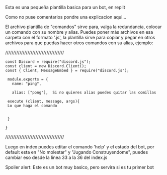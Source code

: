 Esta es una pequeña plantilla basica para un bot, en replit


Como no puse comentarios pondre una explicacion aqui...


El archivo plantilla de "comandos" sirve para, valga la redundancia, colocar un comando con su nombre y alias. Puedes poner más archivos en esa carpeta con el formato '.js', la plantilla sirve para copiar y pegar en otros archivos para que puedas hacer otros comandos con su alias, ejemplo:


  ///////////////////////////////////// 
 ```
const Discord = require("discord.js");
const client = new Discord.Client();
const { Client, MessageEmbed } = require("discord.js");

  module.exports = {
    name: "ping",
    
    alias: ["pong"],  Si no quieres alias puedes quitar las comillas 
    
  execute (client, message, args){
  Lo que haga el comando   

  
  }

}
```
  ///////////////////////////////////// 

Luego en index puedes editar el comando 'help' y el estado del bot, por default esta en "No molestar" y "Jugando Construyendome", puedes cambiar eso desde la linea 33 a la 36 del index.js 


Spoiler alert: Este es un bot muy basico, pero servira si es tu primer bot

